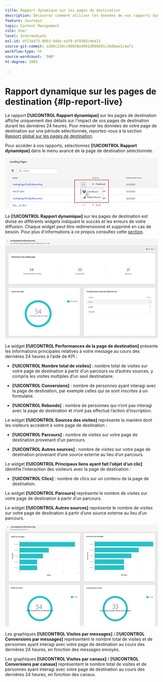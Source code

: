 ```yaml
---
title: Rapport dynamique sur les pages de destination
description: Découvrez comment utiliser les données de vos rapports dynamiques sur les pages de destination
feature: Journeys
topic: Content Management
role: User
level: Intermediate
exl-id: df13e473-8003-4dde-aaf8-df8385c9ee21
source-git-commit: a288c218cc90838e4961d098691c36dbee1c4af1
workflow-type: ht
source-wordcount: '349'
ht-degree: 100%

---
```


# Rapport dynamique sur les pages de destination {#lp-report-live}

Le rapport **[!UICONTROL Rapport dynamique]** sur les pages de destination affiche uniquement des détails sur l&#39;impact de vos pages de destination durant les dernières 24 heures. Pour mesurer les données de votre page de destination sur une période sélectionnée, reportez-vous à la section [Rapport global sur les pages de destination](lp-report-global.md).

Pour accéder à vos rapports, sélectionnez **[!UICONTROL Rapport dynamique]** dans le menu avancé de la page de destination sélectionnée.

![](assets/landing_page_report_1.png)

Le **[!UICONTROL Rapport dynamique]** sur les pages de destination est divisé en différents widgets indiquant le succès et les erreurs de votre diffusion. Chaque widget peut être redimensionné et supprimé en cas de besoin. Pour plus d&#39;informations à ce propos consultez cette [section](live-report.md).

![](assets/landing_page_report_2.png)

Le widget **[!UICONTROL Performances de la page de destination]** présente les informations principales relatives à votre message au cours des dernières 24 heures à l’aide de KPI :

* **[!UICONTROL Nombre total de visites]** : nombre total de visites sur votre page de destination à partir dʼun parcours ou dʼautres sources, y compris les visites multiples dʼun seul destinataire.

* **[!UICONTROL Conversions]** : nombre de personnes ayant interagi avec la page de destination, par exemple celles qui se sont inscrites à un formulaire.

* **[!UICONTROL Rebonds]** : nombre de personnes qui n’ont pas interagi avec la page de destination et n’ont pas effectué l’action d’inscription.

Le widget **[!UICONTROL Sources des visites]** représente la manière dont les visiteurs accèdent à votre page de destination :

* **[!UICONTROL Parcours]** : nombre de visites sur votre page de destination provenant dʼun parcours.

* **[!UICONTROL Autres sources]** : nombre de visites sur votre page de destination provenant d’une source externe au lieu d’un parcours.

Le widget **[!UICONTROL Principaux liens ayant fait l’objet d’un clic]** identifie lʼinteraction des visiteurs avec la page de destination :

* **[!UICONTROL Clics]** : nombre de clics sur un contenu de la page de destination.

Le widget **[!UICONTROL Parcours]** représente le nombre de visites sur votre page de destination à partir dʼun parcours.

Le widget **[!UICONTROL Autres sources]** représente le nombre de visites sur votre page de destination à partir d’une source externe au lieu d’un parcours.

![](assets/landing_page_report_3.png)

Les graphiques **[!UICONTROL Visites par messages]** / **[!UICONTROL Conversions par messages]** représentent le nombre total de visites et de personnes ayant interagi avec votre page de destination au cours des dernières 24 heures, en fonction des messages envoyés.

Les graphiques **[!UICONTROL Visites par canaux]** / **[!UICONTROL Conversions par canaux]** représentent le nombre total de visites et de personnes ayant interagi avec votre page de destination au cours des dernières 24 heures, en fonction des canaux.
